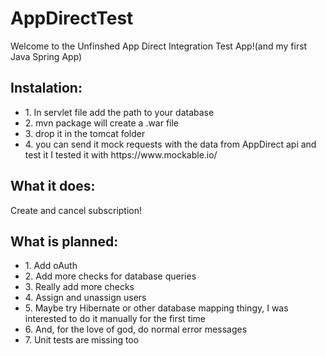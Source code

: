 # AppDirectTest

<p>Welcome to the Unfinshed App Direct Integration Test App!(and my first Java Spring App)</p>
<h2>Instalation:</h2>
<ul>
<li>1. In servlet file add the path to your database</li>
<li>2. mvn package will create a .war file</li>
<li>3. drop it in the tomcat folder</li>
<li>4. you can send it mock requests with the data from AppDirect api and test it
I tested it with https://www.mockable.io/</li>
</ul>
<h2>What it does:</h2>
<p>Create and cancel subscription!</p>
<h2>What is planned:</h2>
<ul>
<li>1. Add oAuth</li>
<li>2. Add more checks for database queries</li>
<li>3. Really add more checks</li>
<li>4. Assign and unassign users</li>
<li>5. Maybe try Hibernate or other database mapping thingy, I was interested to do it manually for the 
first time</li>
<li>6. And, for the love of god, do normal error messages</li>
<li>7. Unit tests are missing too</li>
</ul>
